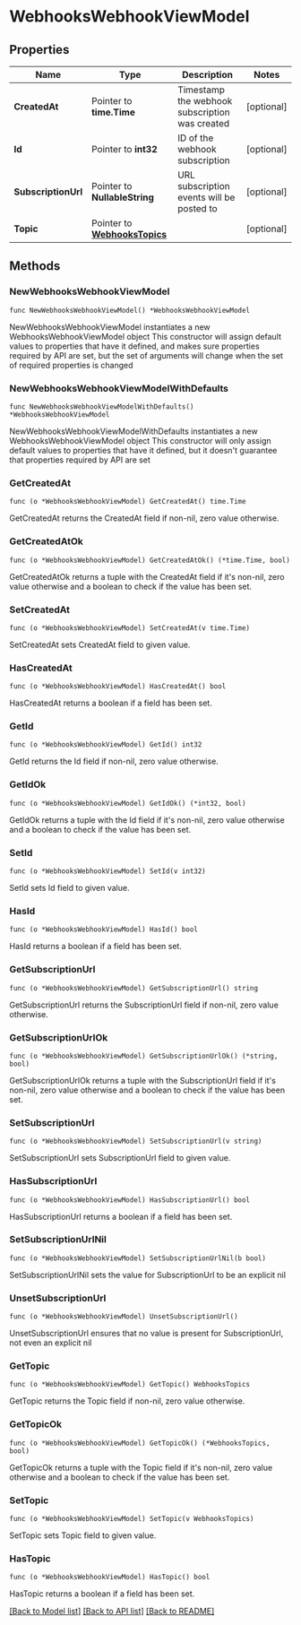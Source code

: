 # WebhooksWebhookViewModel

## Properties

Name | Type | Description | Notes
------------ | ------------- | ------------- | -------------
**CreatedAt** | Pointer to **time.Time** | Timestamp the webhook subscription was created | [optional] 
**Id** | Pointer to **int32** | ID of the webhook subscription | [optional] 
**SubscriptionUrl** | Pointer to **NullableString** | URL subscription events will be posted to | [optional] 
**Topic** | Pointer to [**WebhooksTopics**](Webhooks.Topics.md) |  | [optional] 

## Methods

### NewWebhooksWebhookViewModel

`func NewWebhooksWebhookViewModel() *WebhooksWebhookViewModel`

NewWebhooksWebhookViewModel instantiates a new WebhooksWebhookViewModel object
This constructor will assign default values to properties that have it defined,
and makes sure properties required by API are set, but the set of arguments
will change when the set of required properties is changed

### NewWebhooksWebhookViewModelWithDefaults

`func NewWebhooksWebhookViewModelWithDefaults() *WebhooksWebhookViewModel`

NewWebhooksWebhookViewModelWithDefaults instantiates a new WebhooksWebhookViewModel object
This constructor will only assign default values to properties that have it defined,
but it doesn't guarantee that properties required by API are set

### GetCreatedAt

`func (o *WebhooksWebhookViewModel) GetCreatedAt() time.Time`

GetCreatedAt returns the CreatedAt field if non-nil, zero value otherwise.

### GetCreatedAtOk

`func (o *WebhooksWebhookViewModel) GetCreatedAtOk() (*time.Time, bool)`

GetCreatedAtOk returns a tuple with the CreatedAt field if it's non-nil, zero value otherwise
and a boolean to check if the value has been set.

### SetCreatedAt

`func (o *WebhooksWebhookViewModel) SetCreatedAt(v time.Time)`

SetCreatedAt sets CreatedAt field to given value.

### HasCreatedAt

`func (o *WebhooksWebhookViewModel) HasCreatedAt() bool`

HasCreatedAt returns a boolean if a field has been set.

### GetId

`func (o *WebhooksWebhookViewModel) GetId() int32`

GetId returns the Id field if non-nil, zero value otherwise.

### GetIdOk

`func (o *WebhooksWebhookViewModel) GetIdOk() (*int32, bool)`

GetIdOk returns a tuple with the Id field if it's non-nil, zero value otherwise
and a boolean to check if the value has been set.

### SetId

`func (o *WebhooksWebhookViewModel) SetId(v int32)`

SetId sets Id field to given value.

### HasId

`func (o *WebhooksWebhookViewModel) HasId() bool`

HasId returns a boolean if a field has been set.

### GetSubscriptionUrl

`func (o *WebhooksWebhookViewModel) GetSubscriptionUrl() string`

GetSubscriptionUrl returns the SubscriptionUrl field if non-nil, zero value otherwise.

### GetSubscriptionUrlOk

`func (o *WebhooksWebhookViewModel) GetSubscriptionUrlOk() (*string, bool)`

GetSubscriptionUrlOk returns a tuple with the SubscriptionUrl field if it's non-nil, zero value otherwise
and a boolean to check if the value has been set.

### SetSubscriptionUrl

`func (o *WebhooksWebhookViewModel) SetSubscriptionUrl(v string)`

SetSubscriptionUrl sets SubscriptionUrl field to given value.

### HasSubscriptionUrl

`func (o *WebhooksWebhookViewModel) HasSubscriptionUrl() bool`

HasSubscriptionUrl returns a boolean if a field has been set.

### SetSubscriptionUrlNil

`func (o *WebhooksWebhookViewModel) SetSubscriptionUrlNil(b bool)`

 SetSubscriptionUrlNil sets the value for SubscriptionUrl to be an explicit nil

### UnsetSubscriptionUrl
`func (o *WebhooksWebhookViewModel) UnsetSubscriptionUrl()`

UnsetSubscriptionUrl ensures that no value is present for SubscriptionUrl, not even an explicit nil
### GetTopic

`func (o *WebhooksWebhookViewModel) GetTopic() WebhooksTopics`

GetTopic returns the Topic field if non-nil, zero value otherwise.

### GetTopicOk

`func (o *WebhooksWebhookViewModel) GetTopicOk() (*WebhooksTopics, bool)`

GetTopicOk returns a tuple with the Topic field if it's non-nil, zero value otherwise
and a boolean to check if the value has been set.

### SetTopic

`func (o *WebhooksWebhookViewModel) SetTopic(v WebhooksTopics)`

SetTopic sets Topic field to given value.

### HasTopic

`func (o *WebhooksWebhookViewModel) HasTopic() bool`

HasTopic returns a boolean if a field has been set.


[[Back to Model list]](../README.md#documentation-for-models) [[Back to API list]](../README.md#documentation-for-api-endpoints) [[Back to README]](../README.md)


